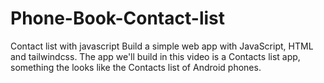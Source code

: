 # Phone-Book-Contact-list
Contact list with javascript
Build a simple web app with JavaScript, HTML and tailwindcss. The app we'll build in this video is a Contacts list app, 
something the looks like the Contacts list of Android phones. 
